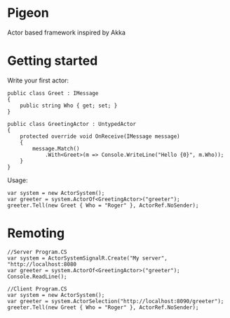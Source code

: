 Pigeon
======

Actor based framework inspired by Akka

Getting started
===============

Write your first actor:

    public class Greet : IMessage
    {
        public string Who { get; set; }
    }
    
    public class GreetingActor : UntypedActor
    {
        protected override void OnReceive(IMessage message)
        {
            message.Match()
                .With<Greet>(m => Console.WriteLine("Hello {0}", m.Who));
        }
    }
    
Usage:

    var system = new ActorSystem();
    var greeter = system.ActorOf<GreetingActor>("greeter");
    greeter.Tell(new Greet { Who = "Roger" }, ActorRef.NoSender);

Remoting
========

    //Server Program.CS 
    var system = ActorSystemSignalR.Create("My server", "http://localhost:8080
    var greeter = system.ActorOf<GreetingActor>("greeter");
    Console.ReadLine();
    
    //Client Program.CS
    var system = new ActorSystem();
    var greeter = system.ActorSelection("http://localhost:8090/greeter");    
    greeter.Tell(new Greet { Who = "Roger" }, ActorRef.NoSender);

    
